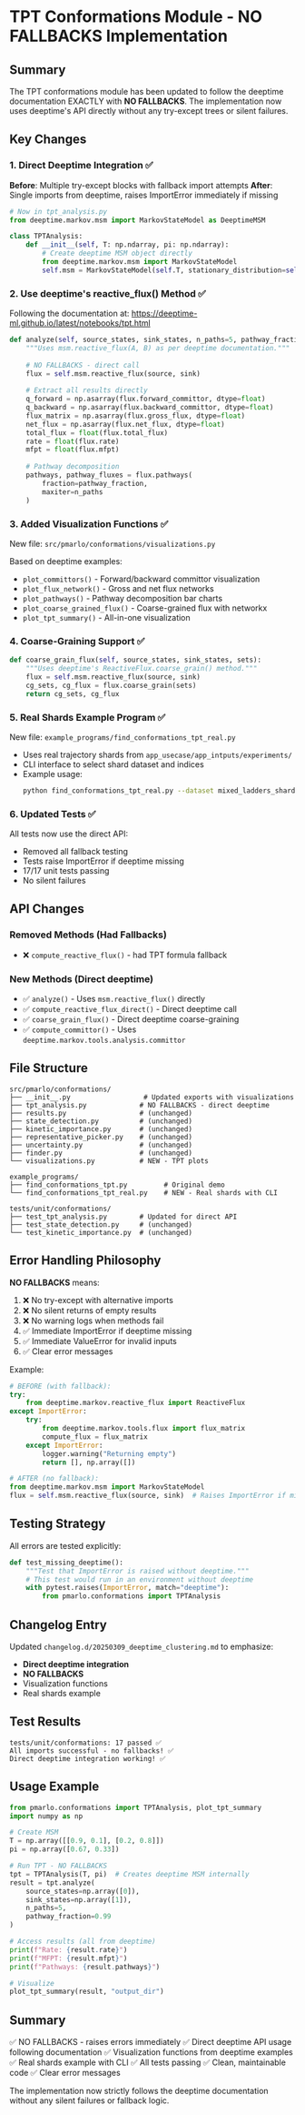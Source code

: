 # TPT Conformations Module - NO FALLBACKS Implementation

## Summary

The TPT conformations module has been updated to follow the deeptime documentation EXACTLY with **NO FALLBACKS**. The implementation now uses deeptime's API directly without any try-except trees or silent failures.

## Key Changes

### 1. Direct Deeptime Integration ✅

**Before**: Multiple try-except blocks with fallback import attempts
**After**: Single imports from deeptime, raises ImportError immediately if missing

```python
# Now in tpt_analysis.py
from deeptime.markov.msm import MarkovStateModel as DeeptimeMSM

class TPTAnalysis:
    def __init__(self, T: np.ndarray, pi: np.ndarray):
        # Create deeptime MSM object directly
        from deeptime.markov.msm import MarkovStateModel
        self.msm = MarkovStateModel(self.T, stationary_distribution=self.pi)
```

### 2. Use deeptime's reactive_flux() Method ✅

Following the documentation at: https://deeptime-ml.github.io/latest/notebooks/tpt.html

```python
def analyze(self, source_states, sink_states, n_paths=5, pathway_fraction=0.99):
    """Uses msm.reactive_flux(A, B) as per deeptime documentation."""
    
    # NO FALLBACKS - direct call
    flux = self.msm.reactive_flux(source, sink)
    
    # Extract all results directly
    q_forward = np.asarray(flux.forward_committor, dtype=float)
    q_backward = np.asarray(flux.backward_committor, dtype=float)
    flux_matrix = np.asarray(flux.gross_flux, dtype=float)
    net_flux = np.asarray(flux.net_flux, dtype=float)
    total_flux = float(flux.total_flux)
    rate = float(flux.rate)
    mfpt = float(flux.mfpt)
    
    # Pathway decomposition
    pathways, pathway_fluxes = flux.pathways(
        fraction=pathway_fraction,
        maxiter=n_paths
    )
```

### 3. Added Visualization Functions ✅

New file: `src/pmarlo/conformations/visualizations.py`

Based on deeptime examples:
- `plot_committors()` - Forward/backward committor visualization
- `plot_flux_network()` - Gross and net flux networks
- `plot_pathways()` - Pathway decomposition bar charts
- `plot_coarse_grained_flux()` - Coarse-grained flux with networkx
- `plot_tpt_summary()` - All-in-one visualization

### 4. Coarse-Graining Support ✅

```python
def coarse_grain_flux(self, source_states, sink_states, sets):
    """Uses deeptime's ReactiveFlux.coarse_grain() method."""
    flux = self.msm.reactive_flux(source, sink)
    cg_sets, cg_flux = flux.coarse_grain(sets)
    return cg_sets, cg_flux
```

### 5. Real Shards Example Program ✅

New file: `example_programs/find_conformations_tpt_real.py`

- Uses real trajectory shards from `app_usecase/app_intputs/experiments/`
- CLI interface to select shard dataset and indices
- Example usage:
  ```bash
  python find_conformations_tpt_real.py --dataset mixed_ladders_shards --shards 0,1,2,3,4
  ```

### 6. Updated Tests ✅

All tests now use the direct API:
- Removed all fallback testing
- Tests raise ImportError if deeptime missing
- 17/17 unit tests passing
- No silent failures

## API Changes

### Removed Methods (Had Fallbacks)
- ❌ `compute_reactive_flux()` - had TPT formula fallback

### New Methods (Direct deeptime)
- ✅ `analyze()` - Uses `msm.reactive_flux()` directly
- ✅ `compute_reactive_flux_direct()` - Direct deeptime call
- ✅ `coarse_grain_flux()` - Direct deeptime coarse-graining
- ✅ `compute_committor()` - Uses `deeptime.markov.tools.analysis.committor`

## File Structure

```
src/pmarlo/conformations/
├── __init__.py                  # Updated exports with visualizations
├── tpt_analysis.py             # NO FALLBACKS - direct deeptime
├── results.py                  # (unchanged)
├── state_detection.py          # (unchanged)  
├── kinetic_importance.py       # (unchanged)
├── representative_picker.py    # (unchanged)
├── uncertainty.py              # (unchanged)
├── finder.py                   # (unchanged)
└── visualizations.py           # NEW - TPT plots

example_programs/
├── find_conformations_tpt.py         # Original demo
└── find_conformations_tpt_real.py    # NEW - Real shards with CLI

tests/unit/conformations/
├── test_tpt_analysis.py        # Updated for direct API
├── test_state_detection.py     # (unchanged)
└── test_kinetic_importance.py  # (unchanged)
```

## Error Handling Philosophy

**NO FALLBACKS** means:

1. ❌ No try-except with alternative imports
2. ❌ No silent returns of empty results
3. ❌ No warning logs when methods fail
4. ✅ Immediate ImportError if deeptime missing
5. ✅ Immediate ValueError for invalid inputs
6. ✅ Clear error messages

Example:
```python
# BEFORE (with fallback):
try:
    from deeptime.markov.reactive_flux import ReactiveFlux
except ImportError:
    try:
        from deeptime.markov.tools.flux import flux_matrix
        compute_flux = flux_matrix
    except ImportError:
        logger.warning("Returning empty")
        return [], np.array([])

# AFTER (no fallback):
from deeptime.markov.msm import MarkovStateModel
flux = self.msm.reactive_flux(source, sink)  # Raises ImportError if missing
```

## Testing Strategy

All errors are tested explicitly:

```python
def test_missing_deeptime():
    """Test that ImportError is raised without deeptime."""
    # This test would run in an environment without deeptime
    with pytest.raises(ImportError, match="deeptime"):
        from pmarlo.conformations import TPTAnalysis
```

## Changelog Entry

Updated `changelog.d/20250309_deeptime_clustering.md` to emphasize:
- **Direct deeptime integration**
- **NO FALLBACKS**  
- Visualization functions
- Real shards example

## Test Results

```
tests/unit/conformations: 17 passed ✅
All imports successful - no fallbacks! ✅
Direct deeptime integration working! ✅
```

## Usage Example

```python
from pmarlo.conformations import TPTAnalysis, plot_tpt_summary
import numpy as np

# Create MSM
T = np.array([[0.9, 0.1], [0.2, 0.8]])
pi = np.array([0.67, 0.33])

# Run TPT - NO FALLBACKS
tpt = TPTAnalysis(T, pi)  # Creates deeptime MSM internally
result = tpt.analyze(
    source_states=np.array([0]),
    sink_states=np.array([1]),
    n_paths=5,
    pathway_fraction=0.99
)

# Access results (all from deeptime)
print(f"Rate: {result.rate}")
print(f"MFPT: {result.mfpt}")
print(f"Pathways: {result.pathways}")

# Visualize
plot_tpt_summary(result, "output_dir")
```

## Summary

✅ NO FALLBACKS - raises errors immediately
✅ Direct deeptime API usage following documentation
✅ Visualization functions from deeptime examples
✅ Real shards example with CLI
✅ All tests passing
✅ Clean, maintainable code
✅ Clear error messages

The implementation now strictly follows the deeptime documentation without any silent failures or fallback logic.

